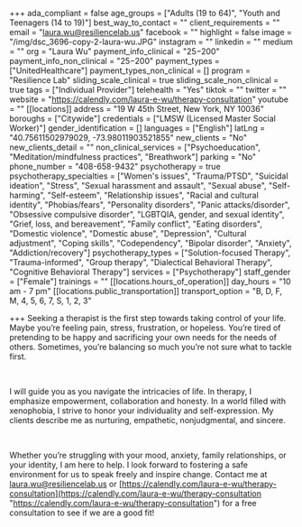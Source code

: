 +++
ada_compliant = false
age_groups = ["Adults (19 to 64)", "Youth and Teenagers (14 to 19)"]
best_way_to_contact = ""
client_requirements = ""
email = "laura.wu@resiliencelab.us"
facebook = ""
highlight = false
image = "/img/dsc_3696-copy-2-laura-wu.JPG"
instagram = ""
linkedin = ""
medium = ""
org = "Laura Wu"
payment_info_clinical = "$25-$200"
payment_info_non_clinical = "$25-$200"
payment_types = ["UnitedHealthcare"]
payment_types_non_clinical = []
program = "Resilience Lab"
sliding_scale_clinical = true
sliding_scale_non_clinical = true
tags = ["Individual Provider"]
telehealth = "Yes"
tiktok = ""
twitter = ""
website = "https://calendly.com/laura-e-wu/therapy-consultation"
youtube = ""
[[locations]]
address = "19 W 45th Street, New York, NY 10036"
boroughs = ["Citywide"]
credentials = ["LMSW (Licensed Master Social Worker)"]
gender_identification = []
languages = ["English"]
latLng = "40.75611502979029, -73.98011903521855"
new_clients = "No"
new_clients_detail = ""
non_clinical_services = ["Psychoeducation", "Meditation/mindfulness practices", "Breathwork"]
parking = "No"
phone_number = "408-658-9432"
psychotherapy = true
psychotherapy_specialties = ["Women's issues", "Trauma/PTSD", "Suicidal ideation", "Stress", "Sexual harassment and assault", "Sexual abuse", "Self-harming", "Self-esteem", "Relationship issues", "Racial and cultural identity", "Phobias/fears", "Personality disorders", "Panic attacks/disorder", "Obsessive compulsive disorder", "LGBTQIA, gender, and sexual identity", "Grief, loss, and bereavement", "Family conflict", "Eating disorders", "Domestic violence", "Domestic abuse", "Depression", "Cultural adjustment", "Coping skills", "Codependency", "Bipolar disorder", "Anxiety", "Addiction/recovery"]
psychotherapy_types = ["Solution-focused Therapy", "Trauma-informed", "Group therapy", "Dialectical Behavioral Therapy", "Cognitive Behavioral Therapy"]
services = ["Psychotherapy"]
staff_gender = ["Female"]
trainings = ""
[[locations.hours_of_operation]]
day_hours = "10 am - 7 pm"
[[locations.public_transportation]]
transport_option = "B, D, F, M, 4, 5, 6, 7, S, 1, 2, 3"

+++
Seeking a therapist is the first step towards taking control of your life. Maybe you’re feeling pain, stress, frustration, or hopeless. You’re tired of pretending to be happy and sacrificing your own needs for the needs of others. Sometimes, you’re balancing so much you’re not sure what to tackle first.

<br>

I will guide you as you navigate the intricacies of life. In therapy, I emphasize empowerment, collaboration and honesty. In a world filled with xenophobia, I strive to honor your individuality and self-expression. My clients describe me as nurturing, empathetic, nonjudgmental, and sincere.

<br>

Whether you’re struggling with your mood, anxiety, family relationships, or your identity, I am here to help. I look forward to fostering a safe environment for us to speak freely and inspire change. Contact me at laura.wu@resiliencelab.us or [https://calendly.com/laura-e-wu/therapy-consultation](https://calendly.com/laura-e-wu/therapy-consultation "https://calendly.com/laura-e-wu/therapy-consultation") for a free consultation to see if we are a good fit!